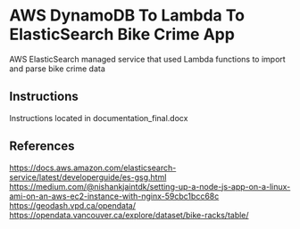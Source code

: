 # AWS DynamoDB To Lambda To ElasticSearch Bike Crime App

AWS ElasticSearch managed service that used Lambda functions to import and parse bike crime data

## Instructions

Instructions located in documentation_final.docx

## References

https://docs.aws.amazon.com/elasticsearch-service/latest/developerguide/es-gsg.html
https://medium.com/@nishankjaintdk/setting-up-a-node-js-app-on-a-linux-ami-on-an-aws-ec2-instance-with-nginx-59cbc1bcc68c
https://geodash.vpd.ca/opendata/
https://opendata.vancouver.ca/explore/dataset/bike-racks/table/

